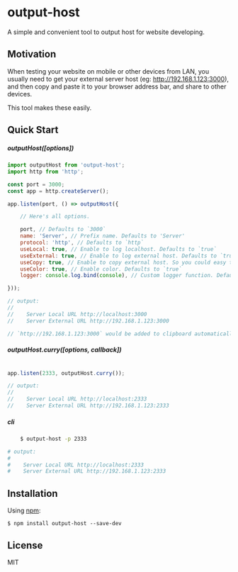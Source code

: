 output-host
=========================

A simple and convenient tool to output host for website developing.


## Motivation

When testing your website on mobile or other devices from LAN, you usually need to get your external server host (eg: http://192.168.1.123:3000), and then copy and paste it to your browser address bar, and share to other devices.

This tool makes these easily.


## Quick Start

##### outputHost([options])

```js
import outputHost from 'output-host';
import http from 'http';

const port = 3000;
const app = http.createServer();

app.listen(port, () => outputHost({

    // Here's all options.

    port, // Defaults to `3000`
    name: 'Server', // Prefix name. Defaults to 'Server'
    protocol: 'http', // Defaults to `http`
    useLocal: true, // Enable to log localhost. Defaults to `true`
    useExternal: true, // Enable to log external host. Defaults to `true`
    useCopy: true, // Enable to copy external host. So you could easy to paste to browser address bar. Defaults to `true`
    useColor: true, // Enable color. Defaults to `true`
    logger: console.log.bind(console), // Custom logger function. Defaults to `console.log.bind(console)`

}));

// output:
//
//    Server Local URL http://localhost:3000
//    Server External URL http://192.168.1.123:3000

// `http://192.168.1.123:3000` would be added to clipboard automatically.

```

##### outputHost.curry([options, callback])

```js

app.listen(2333, outputHost.curry());

// output:
//
//    Server Local URL http://localhost:2333
//    Server External URL http://192.168.1.123:2333

```

##### cli

```bash
    $ output-host -p 2333

# output:
#
#    Server Local URL http://localhost:2333
#    Server External URL http://192.168.1.123:2333
```

## Installation

Using [npm](https://www.npmjs.com/):

    $ npm install output-host --save-dev


## License

MIT

